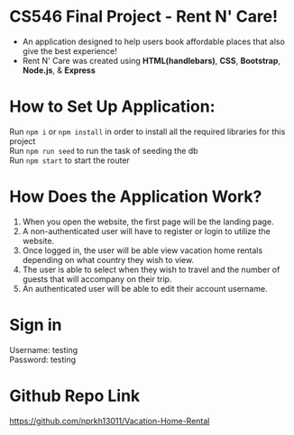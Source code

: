 # CS546 Final Project - Rent N' Care!
- An application designed to help users book affordable places that also give the best experience!
- Rent N' Care was created using **HTML(handlebars)**, **CSS**, **Bootstrap**, **Node.js**, & **Express**

# How to Set Up Application:
Run `npm i` or `npm install` in order to install all the required libraries for this project
<br>Run `npm run seed` to run the task of seeding the db
<br>Run `npm start` to start the router

# How Does the Application Work?
1. When you open the website, the first page will be the landing page.
2. A non-authenticated user will have to register or login to utilize the website.
3. Once logged in, the user will be able view vacation home rentals depending on what country they wish to view.
4. The user is able to select when they wish to travel and the number of guests that will accompany on their trip.
5. An authenticated user will be able to edit their account username.

# Sign in  
Username: testing
<br>Password: testing

# Github Repo Link
https://github.com/nprkh13011/Vacation-Home-Rental
